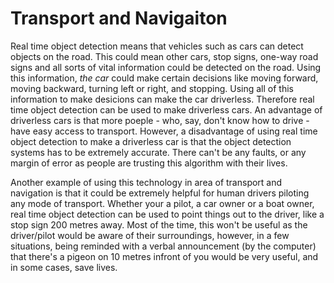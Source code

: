 # Transport and Navigaiton

Real time object detection means that vehicles such as cars can detect objects on the road. This could mean other cars, stop signs, one-way road signs and all sorts of vital information could be detected on the road. Using this information, _the car_ could make certain decisions like moving forward, moving backward, turning left or right, and stopping. Using all of this information to make desicions can make the car driverless. Therefore real time object detection can be used to make driverless cars. An advantage of driverless cars is that more poeple - who, say, don't know how to drive - have easy access to transport. However, a disadvantage of using real time object detection to make a driverless car is that the object detection systems has to be extremely accurate. There can't be any faults, or any margin of error as people are trusting this algorithm with their lives.

Another example of using this technology in area of transport and navigation is that it could be extremely helpful for human drivers piloting any mode of transport. Whether your a pilot, a car owner or a boat owner, real time object detection can be used to point things out to the driver, like a stop sign 200 metres away. Most of the time, this won't be useful as the driver/pilot would be aware of their surroundings, however, in a few situations, being reminded with a verbal announcement (by the computer) that there's a pigeon on 10 metres infront of you would be very useful, and in some cases, save lives.
